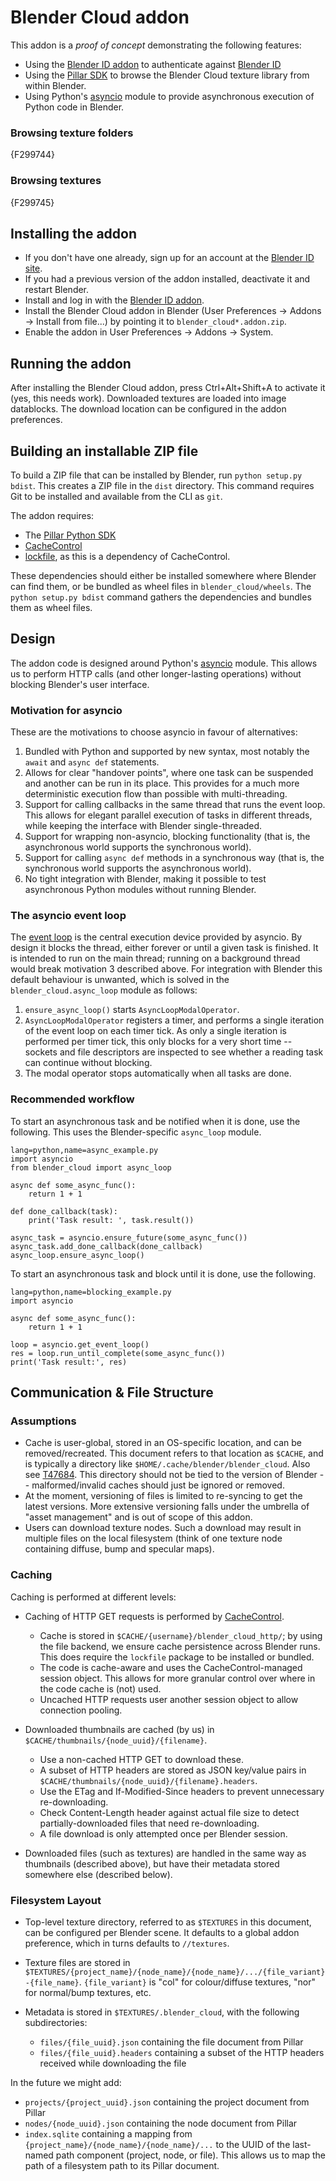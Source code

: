 Blender Cloud addon
===================

This addon is a *proof of concept* demonstrating the following features:

* Using the [Blender ID addon](https://developer.blender.org/diffusion/BIA/)
  to authenticate against [Blender ID](https://www.blender.org/id/)
* Using the [Pillar SDK](https://github.com/armadillica/pillar-python-sdk)
  to browse the Blender Cloud texture library from within Blender.
* Using Python's [asyncio](https://docs.python.org/3/library/asyncio.html)
  module to provide asynchronous execution of Python code in Blender.


### Browsing texture folders

{F299744}

### Browsing textures

{F299745}

Installing the addon
--------------------

* If you don't have one already, sign up for an account at
  the [Blender ID site](https://www.blender.org/id/).
* If you had a previous version of the addon installed, deactivate it
  and restart Blender.
* Install and log in with the
  [Blender ID addon](https://developer.blender.org/diffusion/BIA/).
* Install the Blender Cloud addon in Blender (User Preferences →
  Addons → Install from file...) by pointing it to
  `blender_cloud*.addon.zip`.
* Enable the addon in User Preferences → Addons → System.

Running the addon
-----------------

After installing the Blender Cloud addon, press Ctrl+Alt+Shift+A to
activate it (yes, this needs work). Downloaded textures are loaded into
image datablocks. The download location can be configured in the addon
preferences.


Building an installable ZIP file
--------------------------------

To build a ZIP file that can be installed by Blender, run
`python setup.py bdist`. This creates a ZIP file in the `dist`
directory. This command requires Git to be installed and available
from the CLI as `git`.

The addon requires:

* The [Pillar Python SDK](https://github.com/armadillica/pillar-python-sdk)
* [CacheControl](https://pypi.python.org/pypi/CacheControl)
* [lockfile](https://pypi.python.org/pypi/lockfile), as this is a
  dependency of CacheControl.

These dependencies should either be installed somewhere where Blender
can find them, or be bundled as wheel files in `blender_cloud/wheels`.
The `python setup.py bdist` command gathers the dependencies and bundles
them as wheel files.


Design
------

The addon code is designed around Python's [asyncio](https://docs.python.org/3/library/asyncio.html)
module. This allows us to perform HTTP calls (and other longer-lasting
operations) without blocking Blender's user interface.

### Motivation for asyncio

These are the motivations to choose asyncio in favour of alternatives:

1. Bundled with Python and supported by new syntax, most notably the
   `await` and `async def` statements.
2. Allows for clear "handover points", where one task can be suspended
   and another can be run in its place. This provides for a much more
   deterministic execution flow than possible with multi-threading.
3. Support for calling callbacks in the same thread that runs the event
   loop. This allows for elegant parallel execution of tasks in different
   threads, while keeping the interface with Blender single-threaded.
4. Support for wrapping non-asyncio, blocking functionality (that is,
   the asynchronous world supports the synchronous world).
5. Support for calling `async def` methods in a synchronous way (that is,
   the synchronous world supports the asynchronous world).
6. No tight integration with Blender, making it possible to test
   asynchronous Python modules without running Blender.

### The asyncio event loop

The [event loop](https://docs.python.org/3/library/asyncio-eventloop.html)
is the central execution device provided by asyncio. By design it blocks
the thread, either forever or until a given task is finished. It is
intended to run on the main thread; running on a background
thread would break motivation 3 described above. For integration with
Blender this default behaviour is unwanted, which is solved in the
`blender_cloud.async_loop` module as follows:

1. `ensure_async_loop()` starts `AsyncLoopModalOperator`.
2. `AsyncLoopModalOperator` registers a timer, and performs a single
   iteration of the event loop on each timer tick.
   As only a single iteration is performed per timer tick, this only
   blocks for a very short time -- sockets and file descriptors are
   inspected to see whether a reading task can continue without
   blocking.
3. The modal operator stops automatically when all tasks are done.


### Recommended workflow

To start an asynchronous task and be notified when it is done, use the
following. This uses the Blender-specific `async_loop` module.


    lang=python,name=async_example.py
    import asyncio
    from blender_cloud import async_loop

    async def some_async_func():
        return 1 + 1

    def done_callback(task):
        print('Task result: ', task.result())

    async_task = asyncio.ensure_future(some_async_func())
    async_task.add_done_callback(done_callback)
    async_loop.ensure_async_loop()

To start an asynchronous task and block until it is done, use the
following.

    lang=python,name=blocking_example.py
    import asyncio

    async def some_async_func():
        return 1 + 1

    loop = asyncio.get_event_loop()
    res = loop.run_until_complete(some_async_func())
    print('Task result:', res)


Communication & File Structure
------------------------------

### Assumptions

* Cache is user-global, stored in an OS-specific location, and can be removed/recreated. This
  document refers to that location as `$CACHE`, and is typically a directory like
  `$HOME/.cache/blender/blender_cloud`. Also see
   [T47684](https://developer.blender.org/T47684). This directory should not be tied to the
   version of Blender -- malformed/invalid caches should just be ignored or removed.
* At the moment, versioning of files is limited to re-syncing to get the latest versions. More
  extensive versioning falls under the umbrella of "asset management" and is out of scope of
  this addon.
* Users can download texture nodes. Such a download may result in multiple files on the local
  filesystem (think of one texture node containing diffuse, bump and specular maps).

### Caching

Caching is performed at different levels:

* Caching of HTTP GET requests is performed by [CacheControl](https://cachecontrol.readthedocs.org/).
  
    * Cache is stored in `$CACHE/{username}/blender_cloud_http/`; by using the file
      backend, we ensure cache persistence across Blender runs. This
      does require the `lockfile` package to be installed or bundled.
    * The code is cache-aware and uses the CacheControl-managed session object.
      This allows for more granular control over where in the code cache is (not) used.
    * Uncached HTTP requests user another session object to allow
      connection pooling.

* Downloaded thumbnails are cached (by us) in `$CACHE/thumbnails/{node_uuid}/{filename}`.

    * Use a non-cached HTTP GET to download these.
    * A subset of HTTP headers are stored as JSON key/value pairs in `$CACHE/thumbnails/{node_uuid}/{filename}.headers`.
    * Use the ETag and If-Modified-Since headers to prevent unnecessary re-downloading.
    * Check Content-Length header against actual file size to detect partially-downloaded files that need re-downloading.
    * A file download is only attempted once per Blender session.
    
* Downloaded files (such as textures) are handled in the same way as thumbnails (described above),
  but have their metadata stored somewhere else (described below).

### Filesystem Layout

* Top-level texture directory, referred to as `$TEXTURES` in this document, can be configured per
  Blender scene. It  defaults to a global addon preference, which in turns defaults to `//textures`.
* Texture files are stored in `$TEXTURES/{project_name}/{node_name}/{node_name}/.../{file_variant}-{file_name}`.
  `{file_variant}` is "col" for colour/diffuse textures, "nor" for normal/bump textures, etc.
* Metadata is stored in `$TEXTURES/.blender_cloud`, with the following subdirectories:

    * `files/{file_uuid}.json` containing the file document from Pillar
    * `files/{file_uuid}.headers` containing a subset of the HTTP headers received while downloading the file

In the future we might add:

* `projects/{project_uuid}.json` containing the project document from Pillar
* `nodes/{node_uuid}.json` containing the node document from Pillar
* `index.sqlite` containing a mapping from `{project_name}/{node_name}/{node_name}/...`
  to the UUID of the last-named path component (project, node, or file). This allows us
  to map the path of a filesystem path to its Pillar document.

